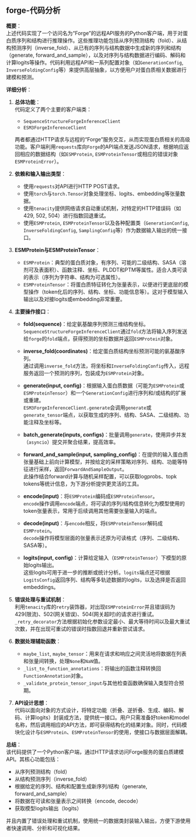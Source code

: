 ## forge-代码分析
**概要**：  
上述代码实现了一个访问名为“Forge”的远程API服务的Python客户端，用于对蛋白质序列和结构进行推理操作。这些推理功能包括从序列预测结构（fold）、从结构预测序列（inverse_fold）、从已有的序列与结构数据中生成新的序列和结构（generate, forward_and_sample），以及对序列与结构数据进行编码、解码和计算logits等操作。代码利用远程API和一系列配置对象（如`GenerationConfig`, `InverseFoldingConfig`等）来提供高层抽象，以方便用户对蛋白质相关数据进行建模和预测。

**详细分析**：

1. **总体功能**：  
   代码定义了两个主要的客户端类：
   - `SequenceStructureForgeInferenceClient`  
   - `ESM3ForgeInferenceClient`  
   
   两者都通过HTTP请求与远程的“Forge”服务交互，从而实现蛋白质相关的高级功能。客户端利用`requests`库向`Forge`的API端点发送JSON请求，根据响应返回相应的数据结构（如`ESMProtein`, `ESMProteinTensor`或相应的错误对象`ESMProteinError`）。

2. **依赖和输入输出类型**：  
   - 使用`requests`对API进行HTTP POST请求。
   - 使用`torch`与`torch.Tensor`对象处理坐标、logits、embedding等张量数据。
   - 使用`tenacity`提供网络请求自动重试机制，对特定的HTTP错误码（如429, 502, 504）进行指数回退重试。
   - 使用`ESMProtein`, `ESMProteinTensor`以及各种配置类（`GenerationConfig`, `InverseFoldingConfig`, `SamplingConfig`等）作为数据输入输出的统一接口。

3. **ESMProtein与ESMProteinTensor**：  
   - `ESMProtein`：典型的蛋白质对象，有序列、可能的二级结构、SASA（溶剂可及表面积）、函数注释、坐标、PLDDT和PTM等属性。适合人类可读的表示（序列为字符串、结构为可选属性）。
   - `ESMProteinTensor`：将蛋白质特征转化为张量表示，以便进行更底层的模型操作（token化后的序列、结构、坐标、功能信息等）。这对于模型输入输出以及对接logits或embedding非常重要。

4. **主要操作接口**：
   - **fold(sequence)**：给定氨基酸序列预测三维结构坐标。  
     `SequenceStructureForgeInferenceClient`通过`fold`方法将输入序列发送给`forge`的`fold`端点，获得预测的坐标数据并返回`ESMProtein`对象。
   
   - **inverse_fold(coordinates)**：给定蛋白质结构坐标预测可能的氨基酸序列。  
     通过调用`inverse_fold`方法，将坐标和`InverseFoldingConfig`传入，远程服务返回一个预测的序列，包装成为`ESMProtein`对象。
   
   - **generate(input, config)**：根据输入蛋白质数据（可能为`ESMProtein`或`ESMProteinTensor`）和一个`GenerationConfig`进行序列和/或结构的扩展或重建。  
     `ESM3ForgeInferenceClient.generate`会调用`generate`或`generate_tensor`端点，以获取生成的序列、结构、SASA、二级结构、功能注释及坐标等。
   
   - **batch_generate(inputs, configs)**：批量调用`generate`，使用异步并发（`asyncio`）提交并聚合结果，提高效率。
   
   - **forward_and_sample(input, sampling_config)**：在提供的输入蛋白质张量基础上前向计算模型，并按给定的采样策略对序列、结构、功能等特征进行采样，返回`ForwardAndSampleOutput`。  
     此操作结合forward计算与随机采样配置，可以获取logprobs、topk tokens等统计信息，为下游分析提供更灵活的工具。
   
   - **encode(input)**：将`ESMProtein`编码成`ESMProteinTensor`。  
     `encode`操作调用`encode`端点，将可读的序列/结构信息转化为模型使用的token张量表示，常用于后续调用其他需要张量输入的端点。
   
   - **decode(input)**：与`encode`相反，将`ESMProteinTensor`解码成`ESMProtein`。  
     `decode`操作将模型层面的张量表示还原为可读格式（序列、二级结构、SASA等）。
   
   - **logits(input, config)**：计算给定输入（`ESMProteinTensor`）下模型的原始logits输出。  
     这些logits可用于进一步的推断或统计分析。`logits`端点还可根据`LogitsConfig`返回序列、结构等多轨迹数据的logits，以及选择是否返回embeddings。
   
5. **错误处理与重试机制**：  
   利用`tenacity`库的`retry`装饰器，对出现`ESMProteinError`并且错误码为429(限流)、502(网关错误)、504(网关超时)的请求进行重试。  
   `_retry_decorator`方法根据初始化参数设定最小、最大等待时间以及最大重试次数，并在出现可重试的错误时指数回退并重新尝试请求。

6. **数据处理辅助函数**：  
   - `maybe_list`, `maybe_tensor`：用来在请求和响应之间灵活地将数据在列表和张量间转换，处理`None`和`NaN`值。
   - `_list_to_function_annotations`：将输出的函数注释转换回`FunctionAnnotation`对象。
   - `_validate_protein_tensor_input`与其他检查函数确保输入类型符合预期。

7. **API设计思想**：  
   代码以面向对象的方式设计，将特定功能（折叠、逆折叠、生成、编码、解码、计算logits）封装成方法，提供统一接口。用户只需准备好token和model名称，然后调用相应的API方法，即可获得结构化的结果对象。同时，代码模块化设计与`ESMProtein`、`ESMProteinTensor`的使用，使接口与数据层面解耦。

**总结**：  
该代码提供了一个Python客户端，通过HTTP请求访问Forge服务的蛋白质建模API。其核心功能包括：

- 从序列预测结构（fold）
- 从结构预测序列（inverse_fold）
- 根据给定的序列、结构和配置生成新序列/结构（generate, forward_and_sample）
- 将数据在可读和张量表示之间转换（encode, decode）
- 获取模型logits输出（logits）

并且内置了错误处理和重试机制，使用统一的数据类封装输入输出，方便下游使用者快速调用、分析和可视化结果。
